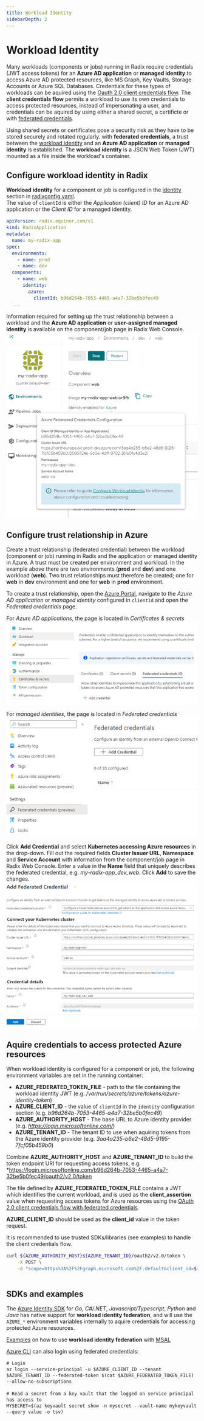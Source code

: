 ```yaml
---
title: Workload Identity
sidebarDepth: 2
---
```

# Workload Identity

Many workloads (components or jobs) running in Radix require credentials (JWT access tokens) for an **Azure AD application** or **managed identity** to access Azure AD protected resources, like MS Graph, Key Vaults, Storage Accounts or Azure SQL Databases. Credentials for these types of workloads can be aquired using the [Oauth 2.0 client credentials flow](https://learn.microsoft.com/en-us/azure/active-directory/develop/v2-oauth2-client-creds-grant-flow). The **client credentials flow** permits a workload to use its own credentials to access protected resources, instead of impersonating a user, and credentials can be aquired by using either a shared secret, a certificte or with [federated credentials](https://learn.microsoft.com/en-us/azure/active-directory/develop/v2-oauth2-client-creds-grant-flow#third-case-access-token-request-with-a-federated-credential).

Using shared secrets or certificates pose a security risk as they have to be stored securely and rotated regularly. with **federated credentials**, a trust between the [workload identity](https://learn.microsoft.com/en-us/azure/active-directory/develop/workload-identity-federation) and an **Azure AD application** or **managed identity** is established. The **workload identity** is a JSON Web Token (JWT) mounted as a file inside the workload's container.

## Configure workload identity in Radix

**Workload identity** for a component or job is configured in the [identity](../../references/reference-radix-config/#identity) section in [radixconfig.yaml](../../references/reference-radix-config/).  
The value of `clientId` is either the *Application (client) ID* for an Azure AD application or the *Client ID* for a managed identity.

```yaml
apiVersion: radix.equinor.com/v1
kind: RadixApplication
metadata:
  name: my-radix-app
spec:
  environments:
    - name: prod
    - name: dev
  components:
    - name: web
      identity:
        azure:
          clientId: b96d264b-7053-4465-a4a7-32be5b0fec49
  ...
```

Information required for setting up the trust relationship between a workload and the **Azure AD application** or **user-assigned managed identity** is available on the component/job page in Radix Web Console.
![Federation Trust Information](./identity-web-console.png "Federation Trust Information")  

## Configure trust relationship in Azure

Create a trust relationship (federated credential) between the workload (component or job) running in Radix and the application or managed identity in Azure. A trust must be created per environment and workload. In the example above there are two environments (**prod** and **dev**) and one workload (**web**). Two trust relationships must therefore be created; one for **web** in **dev** environment and one for **web** in **prod** environment.

To create a trust relationship, open the [Azure Portal](https://portal.azure.com/), navigate to the *Azure AD application* or *managed identity* configured in `clientId` and open the *Federated credentials* page.

For *Azure AD applications*, the page is located in *Certificates & secrets*
![Azure AD Application Federated Credentials](./azure-ad-app-federation.png "Azure AD Application Federated Credentials")  

For *managed identities*, the page is located in *Federated credentials*
![Managed Identity Federated Credentials](./managed-identity-federation.png "Managed Identity Federated Credentials")  

Click **Add Credential** and select **Kubernetes accessing Azure resources** in the drop-down. Fill out the required fields **Cluster Issuer URL**, **Namespace** and **Service Account** with information from the component/job page in Radix Web Console. Enter a value in the **Name** field that uniquely describes the federated credential, e.g. *my-radix-app_dev_web*. Click **Add** to save the changes.
![Add Federated Credentials](./add-federated-credentials.png "Add Federated Credentials")  

## Aquire credentials to access protected Azure resources

When workload identity is configured for a component or job, the following environment variables are set in the running container:
- **AZURE_FEDERATED_TOKEN_FILE** - path to the file containing the workload identity JWT (e.g. */var/run/secrets/azure/tokens/azure-identity-token*)
- **AZURE_CLIENT_ID** - the value of `clientId` in the `identity` configuration section (e.g. *b96d264b-7053-4465-a4a7-32be5b0fec49*)
- **AZURE_AUTHORITY_HOST** - The base URL to Azure identity provider (e.g. *https://login.microsoftonline.com/*)
- **AZURE_TENANT_ID** - The tenant ID to use when aquiring tokens from the Azure identity provider (e.g. *3aa4a235-b6e2-48d5-9195-7fcf05b459b0*)

Combine **AZURE_AUTHORITY_HOST** and **AZURE_TENANT_ID** to build the token endpoint URI for requesting access tokens, e.g. *https://login.microsoftonline.com/b96d264b-7053-4465-a4a7-32be5b0fec49/oauth2/v2.0/token

The file defined by **AZURE_FEDERATED_TOKEN_FILE** contains a JWT which identifies the current workload, and is used as the **client_assertion** value when requesting access tokens for Azure resources using the [OAuth 2.0 client credentials flow with federated credentials](https://learn.microsoft.com/en-us/azure/active-directory/develop/v2-oauth2-client-creds-grant-flow#third-case-access-token-request-with-a-federated-credential).

**AZURE_CLIENT_ID** should be used as the **client_id** value in the token request.

It is recommended to use trusted SDKs/libraries (see examples) to handle the client credentials flow.

```bash
curl ${AZURE_AUTHORITY_HOST}${AZURE_TENANT_ID}/oauth2/v2.0/token \
	-X POST \
	-d "scope=https%3A%2F%2Fgraph.microsoft.com%2F.default&client_id=${AZURE_CLIENT_ID}&client_assertion_type=urn%3Aietf%3Aparams%3Aoauth%3Aclient-assertion-type%3Ajwt-bearer&client_assertion=$(cat $AZURE_FEDERATED_TOKEN_FILE)&grant_type=client_credentials"
	
```

## SDKs and examples

The [Azure Identity SDK](https://azure.github.io/azure-workload-identity/docs/topics/language-specific-examples/azure-identity-sdk.html) for *Go*, *C#/.NET*, *Javascript/Typescript*, *Python* and *Java* has native support for **workload identity federation**, and will use the `AZURE_*` environment variables internally to aquire credentials for accessing protected Azure resources.

[Examples](https://azure.github.io/azure-workload-identity/docs/topics/language-specific-examples/msal.html) on how to use **workload identity federation** with [MSAL](https://learn.microsoft.com/en-us/azure/active-directory/develop/msal-overview)

[Azure CLI](https://learn.microsoft.com/en-us/cli/azure/) can also login using federated credentials:

```
# Login
az login --service-principal -u $AZURE_CLIENT_ID --tenant $AZURE_TENANT_ID --federated-token $(cat $AZURE_FEDERATED_TOKEN_FILE) --allow-no-subscriptions

# Read a secret from a key vault that the logged on service principal has access to
MYSECRET=$(az keyvault secret show -n mysecret --vault-name mykeyvault --query value -o tsv)
```
